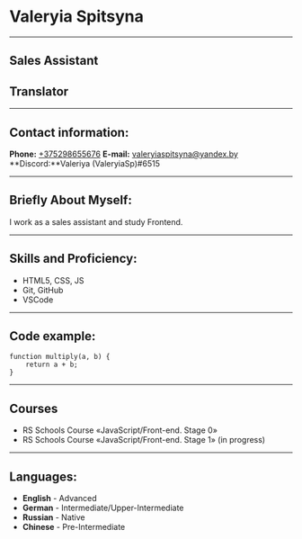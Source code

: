 # Valeryia Spitsyna
****
## Sales Assistant
## Translator
-------
## Contact information:

**Phone:** [+375298655676](tel:80298655676)
**E-mail:** [valeryiaspitsyna@yandex.by](mailto:valeryiaspitsyna@yandex.by)
**Discord:**Valeriya (ValeryiaSp)#6515
***********
## Briefly About Myself: 
I work as a sales assistant and study Frontend.

*******************
## Skills and Proficiency:
* HTML5, CSS, JS
* Git, GitHub
* VSCode
******************
## Code example:
```
function multiply(a, b) {
    return a + b;
}
```

*********************
## Courses
* RS Schools Course «JavaScript/Front-end. Stage 0»
* RS Schools Course «JavaScript/Front-end. Stage 1» (in progress)
***********************
## Languages:
* **English** - Advanced
* **German** - Intermediate/Upper-Intermediate
* **Russian** - Native
* **Chinese** - Pre-Intermediate 
